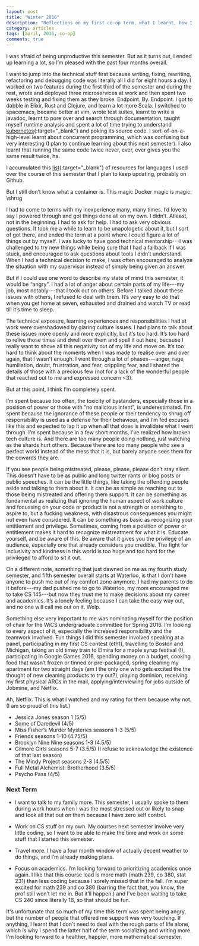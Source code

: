 ```yaml
---
layout: post
title: "Winter 2016"
description: "Reflections on my first co-op term, what I learnt, how I spent my free time, and goals for 2B."
category: articles
tags: [april, 2016, co-op]
comments: true
---
```

I was afraid of being unproductive this semester. But as it turns out, I ended up learning a lot, so I’m pleased with the past four months overall. 

I want to jump into the technical stuff first because writing, fixing, rewriting, refactoring and debugging code was literally all I did for eight hours a day. I worked on two features during the first third of the semester and during the rest, wrote and deployed three microservices at work and then spent two weeks testing and fixing them as they broke. Endpoint. By. Endpoint. I got to dabble in Elixir, Rust and Clojure, and learn a lot more Scala. I switched to spacemacs, became better at vim, wrote test suites, learnt to write a javadoc, learnt to pore over and search through documentation, taught myself runtime analysis and spent a lot of time trying to understand [kubernetes](http://kubernetes.io/){:target="_blank"} and poking its source code. I sort-of-on-a-high-level learnt about concurrent programming, which was confusing but very interesting (I plan to continue learning about this next semester). I also learnt that running the same code twice never, ever, ever gives you the same result twice, ha.

I accumulated this [list](https://docs.google.com/document/d/1P1835K9Ayscs3PHmgvqobvYJDdTvdrthBRzN5SJaBss/edit?usp=sharing){:target="_blank"} of resources for languages I used over the course of this semester that I plan to keep updating, probably on Github.

But I still don’t know what a container is. This magic Docker magic is magic. \shrug

I had to come to terms with my inexperience many, many times. I’d love to say I powered through and got things done all on my own. I didn’t. Atleast, not in the beginning. I had to ask for help. I had to ask very obvious questions. It took me a while to learn to be unapologetic about it, but I sort of got there, and ended the term at a point where I could figure a lot of things out by myself. I was lucky to have good technical mentorship---I was challenged to try new things while being sure that I had a fallback if I was stuck, and encouraged to ask questions about tools I didn’t understand. When I had a technical decision to make, I was often encouraged to analyze the situation with my supervisor instead of simply being given an answer.

But if I could use one word to describe my state of mind this semester, it would be “angry”. I had a lot of anger about certain parts of my life---my job, most notably---that I took out on others. Before I talked about these issues with others, I refused to deal with them. It’s very easy to do that when you get home at seven, exhausted and drained and watch TV or read till it’s time to sleep.

The technical exposure, learning experiences and responsibilities I had at work were overshadowed by glaring culture issues. I had plans to talk about these issues more openly and more explicitly, but it’s too hard. It’s too hard to relive those times and dwell over them and spell it out here, because I really want to shove all this negativity out of my life and move on. It’s too hard to think about the moments when I was made to realise over and over again, that I wasn’t enough. I went through a lot of phases---anger, rage, humiliation, doubt, frustration, and fear, crippling fear, and I shared the details of those with a precious few (not for a lack of the wonderful people that reached out to me and expressed concern <3).

But at this point, I think I’m completely spent.

I’m spent because too often, the toxicity of bystanders, especially those in a position of power or those with “no malicious intent”, is underestimated. I’m spent because the ignorance of these people or their tendency to shrug off responsibility is used as a defense for their behaviour, and I’m fed excuses like this and expected to lap it up when all that does is invalidate what I went through. I’m spent because in a few short months, I’ve realized how broken tech culture is. And there are too many people doing nothing, just watching as the shards hurt others. Because there are too many people who see a perfect world instead of the mess that it is, but barely anyone sees them for the cowards they are.

If you see people being mistreated, please, please, please don’t stay silent. This doesn’t have to be as public and long twitter rants or blog posts or public speeches. It can be the little things, like taking the offending people aside and talking to them about it. It can be as simple as reaching out to those being mistreated and offering them support. It can be something as fundamental as realizing that ignoring the human aspect of work culture and focussing on your code or product is not a strength or something to aspire to, but a fucking weakness, with disastrous consequences you might not even have considered. It can be something as basic as recognizing your entitlement and privilege. Sometimes, coming from a position of power or entitlement makes it hard to recognize mistreatment for what it is. Educate yourself, and be aware of this. Be aware that it gives you the privilege of an audience, especially one that already considers you credible. The fight for inclusivity and kindness in this world is too huge and too hard for the privileged to afford to sit it out.

On a different note, something that just dawned on me as my fourth study semester, and fifth semester overall starts at Waterloo, is that I don’t have anyone to push me out of my comfort zone anymore. I had my parents to do it before---my dad pushed me to go to Waterloo, my mom encouraged me to take CS 145---but now they trust me to make decisions about my career and academics. It’s a lonely feeling because I can take the easy way out, and no one will call me out on it. Welp.

Something else very important to me was nominating myself for the position of chair for the WiCS undergraduate committee for Spring 2016. I’m looking to every aspect of it, especially the increased responsibility and the teamwork involved. Fun things I did this semester involved speaking at a panel, participating in my first CS contest (eth1), travelling to Boston and Michigan, taking an old timey train to Elmira for a maple syrup festival (!), participating in Google Games 2016, spending money on a budget, cooking food that wasn’t frozen or tinned or pre-packaged, spring cleaning my apartment for two straight days (am I the only one who gets excited the the thought of new cleaning products to try out?), playing dominion, receiving my first physical ARCs in the mail, applying/interviewing for jobs outside of Jobmine, and Netflix.

Ah, Netflix. This is what I watched and my rating for them because why not. (I am so proud of this list.)

- Jessica Jones season 1 (5/5)
- Some of Daredevil (4/5)
- Miss Fisher’s Murder Mysteries seasons 1-3 (5/5)
- Friends seasons 1-10 (4.75/5)
- Brooklyn Nine Nine seasons 1-3 (4.5/5)
- Gilmore Girls seasons 5-7 (3.5/5) (I refuse to acknowledge the existence of that last season)
- The Mindy Project seasons 2-3 (4.5/5)
- Full Metal Alchemist: Brotherhood (3.5/5)
- Psycho Pass (4/5)

### Next Term

- I want to talk to my family more. This semester, I usually spoke to them during work hours when I was the most stressed out or likely to snap and took all that out on them because I have zero self control.

- Work on CS stuff on my own. My courses next semester involve very little coding, so I want to be able to make the time and work on some stuff that I started this semester.

- Travel more. I have a four month window of actually decent weather to do things, and I’m already making plans.

- Focus on academics. I’m looking forward to prioritizing academics once again. I like that this course load is more math (math 239, co 380, stat 231) than less coding because I sorely missed that in the fall. I’m super excited for math 239 and co 380 (barring the fact that, you know, the prof still won’t let me in. But it’ll happen.) and I've been waiting to take CS 240 since literally 1B, so that should be fun.

It's unfortunate that so much of my time this term was spent being angry, but the number of people that offered me support was very touching. If anything, I learnt that I don't need to deal with the rough parts of life alone, which is why I spend the latter half of the term socializing and writing more. I'm looking forward to a healther, happier, more mathematical semester.
